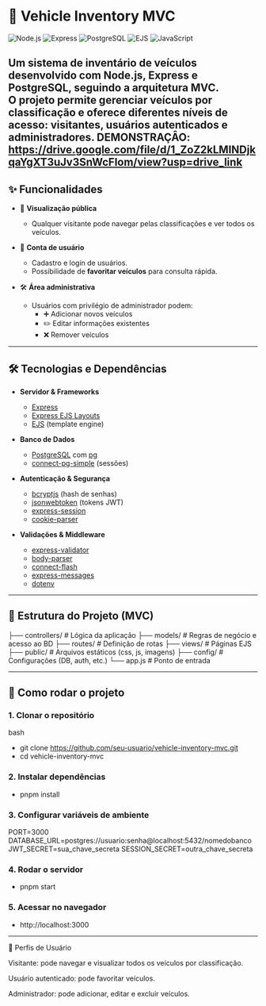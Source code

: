 # 🚗 Vehicle Inventory MVC

![Node.js](https://img.shields.io/badge/node.js-339933.svg?style=for-the-badge&logo=node.js&logoColor=white)
![Express](https://img.shields.io/badge/express-000000.svg?style=for-the-badge&logo=express&logoColor=white)
![PostgreSQL](https://img.shields.io/badge/postgresql-336791.svg?style=for-the-badge&logo=postgresql&logoColor=white)
![EJS](https://img.shields.io/badge/ejs-2C3E50.svg?style=for-the-badge&logo=ejs&logoColor=white)
![JavaScript](https://img.shields.io/badge/javascript-F7DF1E.svg?style=for-the-badge&logo=javascript&logoColor=black)</br>

Um sistema de inventário de veículos desenvolvido com **Node.js**, **Express** e **PostgreSQL**, seguindo a arquitetura **MVC**.  
O projeto permite gerenciar veículos por classificação e oferece diferentes níveis de acesso: visitantes, usuários autenticados e administradores.
DEMONSTRAÇÂO: https://drive.google.com/file/d/1_ZoZ2kLMINDjkqaYgXT3uJv3SnWcFIom/view?usp=drive_link
---

## ✨ Funcionalidades

- 🔎 **Visualização pública**
  - Qualquer visitante pode navegar pelas classificações e ver todos os veículos.

- 👤 **Conta de usuário**
  - Cadastro e login de usuários.
  - Possibilidade de **favoritar veículos** para consulta rápida.

- 🛠️ **Área administrativa**
  - Usuários com privilégio de administrador podem:
    - ➕ Adicionar novos veículos
    - ✏️ Editar informações existentes
    - ❌ Remover veículos

---

## 🛠️ Tecnologias e Dependências

- **Servidor & Frameworks**
  - [Express](https://expressjs.com/)
  - [Express EJS Layouts](https://www.npmjs.com/package/express-ejs-layouts)
  - [EJS](https://ejs.co/) (template engine)
  
- **Banco de Dados**
  - [PostgreSQL](https://www.postgresql.org/) com [pg](https://node-postgres.com/)
  - [connect-pg-simple](https://www.npmjs.com/package/connect-pg-simple) (sessões)

- **Autenticação & Segurança**
  - [bcryptjs](https://www.npmjs.com/package/bcryptjs) (hash de senhas)
  - [jsonwebtoken](https://www.npmjs.com/package/jsonwebtoken) (tokens JWT)
  - [express-session](https://www.npmjs.com/package/express-session)
  - [cookie-parser](https://www.npmjs.com/package/cookie-parser)

- **Validações & Middleware**
  - [express-validator](https://express-validator.github.io/)
  - [body-parser](https://www.npmjs.com/package/body-parser)
  - [connect-flash](https://www.npmjs.com/package/connect-flash)
  - [express-messages](https://www.npmjs.com/package/express-messages)
  - [dotenv](https://www.npmjs.com/package/dotenv)

---

## 📂 Estrutura do Projeto (MVC)

├── controllers/ # Lógica da aplicação
├── models/ # Regras de negócio e acesso ao BD
├── routes/ # Definição de rotas
├── views/ # Páginas EJS
├── public/ # Arquivos estáticos (css, js, imagens)
├── config/ # Configurações (DB, auth, etc.)
└── app.js # Ponto de entrada

---

## 🚀 Como rodar o projeto

### 1. Clonar o repositório
bash
- git clone https://github.com/seu-usuario/vehicle-inventory-mvc.git
- cd vehicle-inventory-mvc
### 2. Instalar dependências
- pnpm install
### 3. Configurar variáveis de ambiente
PORT=3000
DATABASE_URL=postgres://usuario:senha@localhost:5432/nomedobanco
JWT_SECRET=sua_chave_secreta
SESSION_SECRET=outra_chave_secreta
### 4. Rodar o servidor
- pnpm start
### 5. Acessar no navegador
- http://localhost:3000
  
- ---

👥 Perfis de Usuário

Visitante: pode navegar e visualizar todos os veículos por classificação.

Usuário autenticado: pode favoritar veículos.

Administrador: pode adicionar, editar e excluir veículos.
